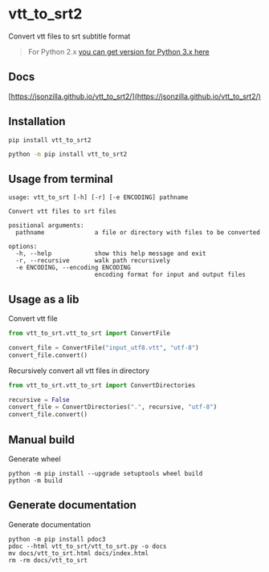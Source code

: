 # vtt_to_srt2
Convert vtt files to srt subtitle format
> For Python 2.x [you can get version for Python 3.x here](https://github.com/jsonzilla/vtt_to_srt3)

## Docs
[https://jsonzilla.github.io/vtt_to_srt2/](https://jsonzilla.github.io/vtt_to_srt2/)


## Installation
```shell
pip install vtt_to_srt2
```

```cmd
python -m pip install vtt_to_srt2
```

## Usage from terminal

```shell
usage: vtt_to_srt [-h] [-r] [-e ENCODING] pathname

Convert vtt files to srt files

positional arguments:
  pathname              a file or directory with files to be converted

options:
  -h, --help            show this help message and exit
  -r, --recursive       walk path recursively
  -e ENCODING, --encoding ENCODING
                        encoding format for input and output files
```

## Usage as a lib

Convert vtt file
```python
from vtt_to_srt.vtt_to_srt import ConvertFile

convert_file = ConvertFile("input_utf8.vtt", "utf-8")
convert_file.convert()
```

Recursively convert all vtt files in directory
```python
from vtt_to_srt.vtt_to_srt import ConvertDirectories

recursive = False
convert_file = ConvertDirectories(".", recursive, "utf-8")
convert_file.convert()
```

## Manual build

Generate wheel
```shell
python -m pip install --upgrade setuptools wheel build
python -m build
```

## Generate documentation

Generate documentation
```shell
python -m pip install pdoc3
pdoc --html vtt_to_srt/vtt_to_srt.py -o docs
mv docs/vtt_to_srt.html docs/index.html
rm -rm docs/vtt_to_srt
```

